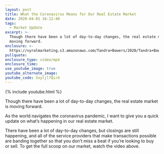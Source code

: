 ```yaml
---
layout: post
title: What the Coronavirus Means for Our Real Estate Market
date: 2020-04-01 16:12:40
tags:
  - Market Update
excerpt: >-
  Though there have been a lot of day-to-day changes, the real estate market is
  moving forward.
enclosure: >-
  https://vyralmarketing.s3.amazonaws.com/Tandra+Bowers/2020/Tandra+Bowers+Video+Blog+market+update+2.mp4
pullquote:
enclosure_type: video/mp4
enclosure_time:
use_youtube_image: true
youtube_alternate_image:
youtube_code: 5xyljl7Qir4
---
```


{% include youtube.html %}

Though there have been a lot of day-to-day changes, the real estate market is moving forward.

As the world navigates the coronavirus pandemic, I want to give you a quick update on what’s happening in our real estate market.

There have been a lot of day-to-day changes, but closings are still happening, and all of the service providers that make transactions possible are banding together so that you don’t miss a beat if you’re looking to buy or sell. To get the full scoop on our market, watch the video above.
